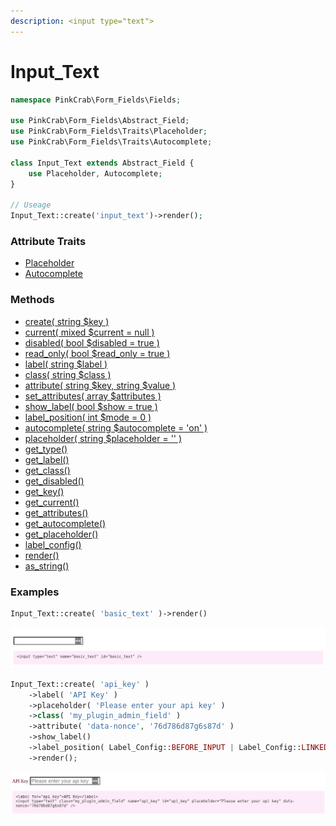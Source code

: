 ```yaml
---
description: <input type="text">
---
```


# Input\_Text

```php
namespace PinkCrab\Form_Fields\Fields;

use PinkCrab\Form_Fields\Abstract_Field;
use PinkCrab\Form_Fields\Traits\Placeholder;
use PinkCrab\Form_Fields\Traits\Autocomplete;

class Input_Text extends Abstract_Field {
	use Placeholder, Autocomplete;
}

// Useage
Input_Text::create('input_text')->render();
```

### Attribute Traits

* [Placeholder](https://glynn-quelch.gitbook.io/pinkcrab/modules/modules/form-fields/additional-attributes#placeholder-trait)
* [Autocomplete](https://glynn-quelch.gitbook.io/pinkcrab/modules/modules/form-fields/additional-attributes#autocomplete-trait)

### Methods

* [create\( string $key \)](https://glynn-quelch.gitbook.io/pinkcrab/modules/modules/form-fields#field-creation)
* [current\( mixed $current = null \)](https://glynn-quelch.gitbook.io/pinkcrab/modules/modules/form-fields/base-field#current)
* [disabled\( bool $disabled = true \)](https://glynn-quelch.gitbook.io/pinkcrab/modules/modules/form-fields/base-field#disabled)
* [read\_only\( bool $read\_only = true \)](https://glynn-quelch.gitbook.io/pinkcrab/modules/modules/form-fields/base-field#read_only)
* [label\( string $label \)](https://glynn-quelch.gitbook.io/pinkcrab/modules/modules/form-fields/base-field#label)
* [class\( string $class \)](https://glynn-quelch.gitbook.io/pinkcrab/modules/modules/form-fields/base-field#class)
* [attribute\( string $key, string $value \)](https://glynn-quelch.gitbook.io/pinkcrab/modules/modules/form-fields/base-field#attribute)
* [set\_attributes\( array $attributes \)](https://glynn-quelch.gitbook.io/pinkcrab/modules/modules/form-fields/base-field#set_attributes)
* [show\_label\( bool $show = true \)](https://glynn-quelch.gitbook.io/pinkcrab/modules/modules/form-fields/base-field#label)
* [label\_position\( int $mode = 0 \)](https://glynn-quelch.gitbook.io/pinkcrab/modules/modules/form-fields/base-field#label_position)
* [autocomplete\( string $autocomplete = 'on' \)](https://glynn-quelch.gitbook.io/pinkcrab/modules/modules/form-fields/additional-attributes#autocomplete)
* [placeholder\( string $placeholder = '' \)](https://glynn-quelch.gitbook.io/pinkcrab/modules/modules/form-fields/additional-attributes#placeholder)
* [get\_type\(\)](https://glynn-quelch.gitbook.io/pinkcrab/modules/modules/form-fields/base-field#get_type)
* [get\_label\(\)](https://glynn-quelch.gitbook.io/pinkcrab/modules/modules/form-fields/base-field#get_label)
* [get\_class\(\)](https://glynn-quelch.gitbook.io/pinkcrab/modules/modules/form-fields/base-field#get_class)
* [get\_disabled\(\)](https://glynn-quelch.gitbook.io/pinkcrab/modules/modules/form-fields/base-field#get_disabled)
* [get\_key\(\)](https://glynn-quelch.gitbook.io/pinkcrab/modules/modules/form-fields/additional-attributes#autocomplete-trait)
* [get\_current\(\)](https://glynn-quelch.gitbook.io/pinkcrab/modules/modules/form-fields/base-field#get_current)
* [get\_attributes\(\)](https://glynn-quelch.gitbook.io/pinkcrab/modules/modules/form-fields/base-field#get_attributes)
* [get\_autocomplete\(\)](https://glynn-quelch.gitbook.io/pinkcrab/modules/modules/form-fields/additional-attributes#get_autocomplete)
* [get\_placeholder\(\)](https://glynn-quelch.gitbook.io/pinkcrab/modules/modules/form-fields/additional-attributes#placeholder-1)
* [label\_config\(\)](https://glynn-quelch.gitbook.io/pinkcrab/modules/modules/form-fields/base-field#label_config)
* [render\(\)](https://glynn-quelch.gitbook.io/pinkcrab/modules/modules/form-fields#output)
* [as\_string\(\)](https://glynn-quelch.gitbook.io/pinkcrab/modules/modules/form-fields#output)

### Examples

```php
Input_Text::create( 'basic_text' )->render()
```

![](/docs/assets/input_text_simple.png)

```php
Input_Text::create( 'api_key' )
	->label( 'API Key' )
	->placeholder( 'Please enter your api key' )
	->class( 'my_plugin_admin_field' )
	->attribute( 'data-nonce', '76d786d87g6s87d' )
	->show_label()
	->label_position( Label_Config::BEFORE_INPUT | Label_Config::LINKED_LABEL )
	->render();
```

![](/docs/assets/input_text_detailed.png)

